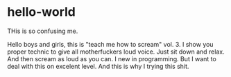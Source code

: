 # hello-world
THis is so confusing me. 

Hello boys and girls, this is "teach me how to scream" vol. 3. 
I show you proper technic to give all motherfuckers loud voice. 
Just sit down and relax. And then scream as loud as you can. 
I new in programming. But I want to deal with this on excelent level.  And this is why I trying this shit. 
